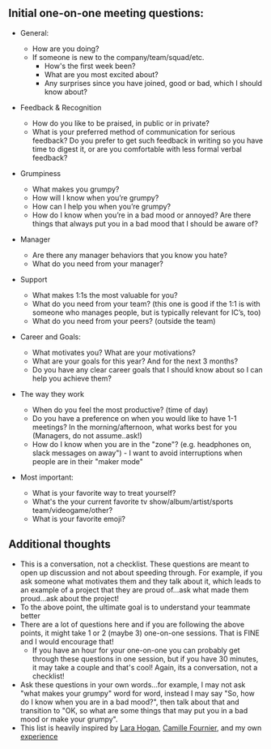 ## Initial one-on-one meeting questions:
- General:
  - How are you doing? 
  - If someone is new to the company/team/squad/etc.
    - How's the first week been?
    - What are you most excited about?
    - Any surprises since you have joined, good or bad, which I should know about? 

- Feedback & Recognition
  - How do you like to be praised, in public or in private?
  - What is your preferred method of communication for serious feedback? Do you prefer to get such feedback in writing so you have time to digest it, or are you comfortable with less formal verbal feedback?

- Grumpiness
  - What makes you grumpy?
  - How will I know when you’re grumpy?
  - How can I help you when you’re grumpy?
  - How do I know when you’re in a bad mood or annoyed? Are there things that always put you in a bad mood that I should be aware of?

- Manager
  - Are there any manager behaviors that you know you hate?
  - What do you need from your manager?

- Support 
  - What makes 1:1s the most valuable for you?
  - What do you need from your team? (this one is good if the 1:1 is with someone who manages people, but is typically relevant for IC’s, too)
  - What do you need from your peers? (outside the team)

- Career and Goals:
  - What motivates you? What are your motivations?
  - What are your goals for this year? And for the next 3 months?
  - Do you have any clear career goals that I should know about so I can help you achieve them?

- The way they work
  - When do you feel the most productive? (time of day)
  - Do you have a preference on when you would like to have 1-1 meetings? In the morning/afternoon, what works best for you (Managers, do not assume..ask!)
  - How do I know when you are in the "zone"? (e.g. headphones on, slack messages on away") - I want to avoid interruptions when people are in their "maker mode"

- Most important:
  - What is your favorite way to treat yourself?  
  - What's the your current favorite tv show/album/artist/sports team/videogame/other?
  - What is your favorite emoji? 

## Additional thoughts
- This is a conversation, not a checklist.  These questions are meant to open up discussion and not about speeding through. For example, if you ask someone what motivates them and they talk about it, which leads to an example of a project that they are proud of...ask what made them proud...ask about the project!
- To the above point, the ultimate goal is to understand your teammate better
- There are a lot of questions here and if you are following the above points, it might take 1 or 2 (maybe 3) one-on-one sessions. That is FINE and I would encourage that! 
  - If you have an hour for your one-on-one you can probably get through these questions in one session, but if you have 30 minutes, it may take a couple and that's cool! Again, its a conversation, not a checklist!
- Ask these questions in your own words...for example, I may not ask "what makes your grumpy" word for word, instead I may say "So, how do I know when you are in a bad mood?", then talk about that and transition to "OK, so what are some things that may put you in a bad mood or make your grumpy".
- This list is heavily inspired by [Lara Hogan](https://larahogan.me/blog/first-one-on-one-questions/), [Camille Fournier](https://www.amazon.com/Managers-Path-Leaders-Navigating-Growth/dp/1491973897), and my own [experience](https://ajahne.github.io/blog/leadership/2019/07/24/essential-meetings-to-have-with-your-people-as-a-manager.html)
